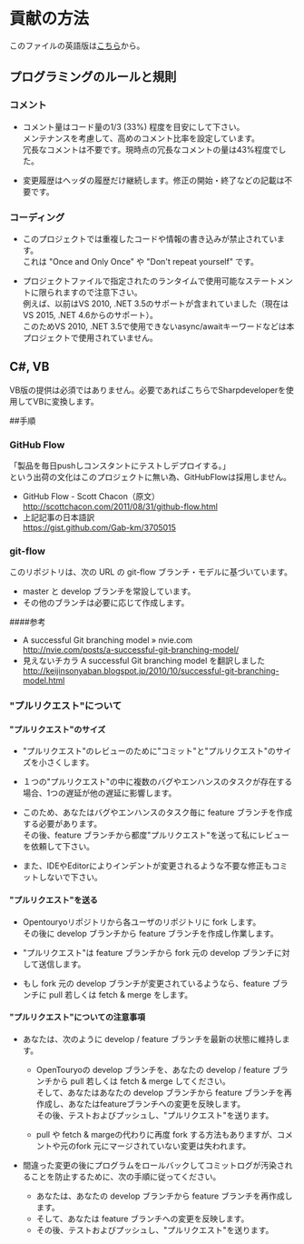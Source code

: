 # 貢献の方法

このファイルの英語版は[こちら](CONTRIBUTING.md)から。

## プログラミングのルールと規則

### コメント
 - コメント量はコード量の1/3 (33%) 程度を目安にして下さい。  
   メンテナンスを考慮して、高めのコメント比率を設定しています。  
   冗長なコメントは不要です。現時点の冗長なコメントの量は43%程度でした。  

 - 変更履歴はヘッダの履歴だけ継続します。修正の開始・終了などの記載は不要です。  

### コーディング
 - このプロジェクトでは重複したコードや情報の書き込みが禁止されています。  
   これは "Once and Only Once" や "Don't repeat yourself" です。  

 - プロジェクトファイルで指定されたのランタイムで使用可能なステートメントに限られますので注意下さい。  
   例えば、以前はVS 2010, .NET 3.5のサポートが含まれていました（現在はVS 2015, .NET 4.6からのサポート）。  
   このためVS 2010, .NET 3.5で使用できないasync/awaitキーワードなどは本プロジェクトで使用されていません。  

## C#, VB
 VB版の提供は必須ではありません。必要であればこちらでSharpdeveloperを使用してVBに変換します。  

##手順

### GitHub Flow
 「製品を毎日pushしコンスタントにテストしデプロイする。」  
 という出荷の文化はこのプロジェクトに無い為、GitHubFlowは採用しません。  

 - GitHub Flow - Scott Chacon（原文）  
   http://scottchacon.com/2011/08/31/github-flow.html  
 - 上記記事の日本語訳  
   https://gist.github.com/Gab-km/3705015  

### git-flow
 このリポジトリは、次の URL の git-flow ブランチ・モデルに基づいています。
 
 - master と develop ブランチを常設しています。  
 - その他のブランチは必要に応じて作成します。  

####参考
 - A successful Git branching model » nvie.com  
   http://nvie.com/posts/a-successful-git-branching-model/  
 - 見えないチカラ A successful Git branching model を翻訳しました  
   http://keijinsonyaban.blogspot.jp/2010/10/successful-git-branching-model.html  

### "プルリクエスト"について

#### "プルリクエスト"のサイズ
 - "プルリクエスト"のレビューのために"コミット"と"プルリクエスト"のサイズを小さくします。  

 - １つの"プルリクエスト"の中に複数のバグやエンハンスのタスクが存在する場合、1つの遅延が他の遅延に影響します。

 - このため、あなたはバグやエンハンスのタスク毎に feature ブランチを作成する必要があります。  
   その後、feature ブランチから都度"プルリクエスト"を送って私にレビューを依頼して下さい。  

 - また、IDEやEditorによりインデントが変更されるような不要な修正もコミットしないで下さい。  

#### "プルリクエスト"を送る
 - Opentouryoリポジトリから各ユーザのリポジトリに fork します。  
   その後に develop ブランチから feature ブランチを作成し作業します。  

 - "プルリクエスト"は feature ブランチから fork 元の develop ブランチに対して送信します。  

 - もし fork 元の develop ブランチが変更されているようなら、feature ブランチに pull 若しくは fetch & merge をします。  

#### "プルリクエスト"についての注意事項
 - あなたは、次のように develop / feature ブランチを最新の状態に維持します。  

   - OpenTouryoの develop ブランチを、あなたの develop / feature ブランチから pull 若しくは fetch & merge してください。  
     そして、あなたはあなたの develop ブランチから feature ブランチを再作成し、あなたはfeatureブランチへの変更を反映します。  
     その後、テストおよびプッシュし、"プルリクエスト"を送ります。  

    - pull や fetch & margeの代わりに再度 fork する方法もありますが、コメントや元のfork 元にマージされていない変更は失われます。  

 - 間違った変更の後にプログラムをロールバックしてコミットログが汚染されることを防止するために、次の手順に従ってください。  
   - あなたは、あなたの develop ブランチから feature ブランチを再作成します。
   - そして、あなたは feature ブランチへの変更を反映します。
   - その後、テストおよびプッシュし、"プルリクエスト"を送ります。  
